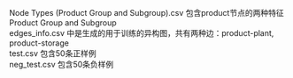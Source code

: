 Node Types (Product Group and Subgroup).csv 包含product节点的两种特征Product Group and Subgroup  
edges_info.csv 中是生成的用于训练的异构图，共有两种边：product-plant, product-storage  
test.csv 包含50条正样例  
neg_test.csv 包含50条负样例
